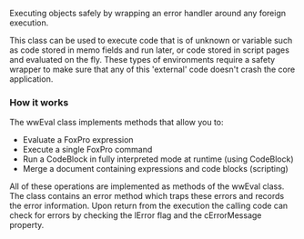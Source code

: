 ﻿Executing objects safely by wrapping an error handler around any foreign execution.This class can be used to execute code that is of unknown or variable such as code stored in memo fields and run later, or code stored in script pages and evaluated on the fly. These types of environments require a safety wrapper to make sure that any of this 'external' code doesn't crash the core application.### How it worksThe wwEval class implements methods that allow you to:* Evaluate a FoxPro expression* Execute a single FoxPro command* Run a CodeBlock in fully interpreted mode at runtime (using CodeBlock)* Merge a document containing expressions and code blocks (scripting)All of these operations are implemented as methods of the wwEval class. The class contains an error method which traps these errors and records the error information. Upon return from the execution the calling code can check for errors by checking the lError flag and the cErrorMessage property.